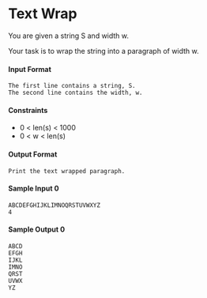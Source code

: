 # Text Wrap
You are given a string S and width w.

Your task is to wrap the string into a paragraph of width w.

#### Input Format
    The first line contains a string, S.
    The second line contains the width, w.

#### Constraints
* 0 < len(s) < 1000
* 0 < w < len(s)

#### Output Format
    Print the text wrapped paragraph.

#### Sample Input 0
    ABCDEFGHIJKLIMNOQRSTUVWXYZ
    4

#### Sample Output 0
    ABCD
    EFGH
    IJKL
    IMNO
    QRST
    UVWX
    YZ